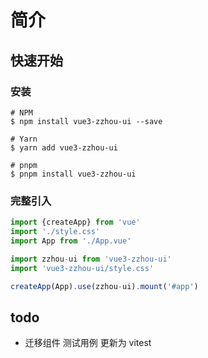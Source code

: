 # 简介

## 快速开始

### 安装

```shell
# NPM
$ npm install vue3-zzhou-ui --save

# Yarn
$ yarn add vue3-zzhou-ui

# pnpm
$ pnpm install vue3-zzhou-ui
```

### 完整引入

```ts
import {createApp} from 'vue'
import './style.css'
import App from './App.vue'

import zzhou-ui from 'vue3-zzhou-ui'
import 'vue3-zzhou-ui/style.css'

createApp(App).use(zzhou-ui).mount('#app')
```

## todo

- 迁移组件 测试用例 更新为 vitest
